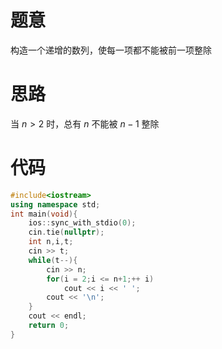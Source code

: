 # 题意
构造一个递增的数列，使每一项都不能被前一项整除
# 思路
当 $n \gt 2$ 时，总有 $n$ 不能被 $n-1$ 整除
# 代码
```cpp
#include<iostream>
using namespace std;
int main(void){
    ios::sync_with_stdio(0);
    cin.tie(nullptr);
    int n,i,t;
    cin >> t;
    while(t--){
        cin >> n;
        for(i = 2;i <= n+1;++ i)
            cout << i << ' ';
        cout << '\n';
    }
    cout << endl;
    return 0;
}
```
